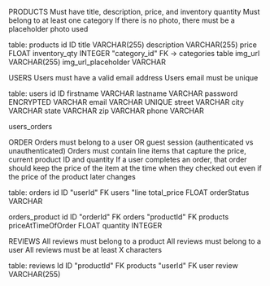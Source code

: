 PRODUCTS
Must have title, description, price, and inventory quantity Must belong to at least one category If there is no photo, there must be a placeholder photo used

table: products
id ID
title VARCHAR(255)
description VARCHAR(255)
price FLOAT 
inventory_qty INTEGER
"category_id" FK -> categories table 
img_url VARCHAR(255)
img_url_placeholder VARCHAR

USERS
Users must have a valid email address Users email must be unique

table: users
id ID
firstname VARCHAR
lastname VARCHAR
password ENCRYPTED VARCHAR
email VARCHAR UNIQUE
street VARCHAR
city VARCHAR
state VARCHAR
zip VARCHAR
phone VARCHAR

users_orders


ORDER
Orders must belong to a user OR guest session (authenticated vs unauthenticated) Orders must contain line items that capture the price, current product ID and quantity If a user completes an order, that order should keep the price of the item at the time when they checked out even if the price of the product later changes

table: orders
id ID
"userId" FK users
"line
total_price FLOAT
orderStatus VARCHAR


orders_product
id ID
"orderId" FK orders
"productId" FK products
priceAtTimeOfOrder FLOAT
quantity INTEGER

REVIEWS
All reviews must belong to a product All reviews must belong to a user All reviews must be at least X characters

table: reviews
Id ID
"productId" FK products
"userId" FK user
review VARCHAR(255)